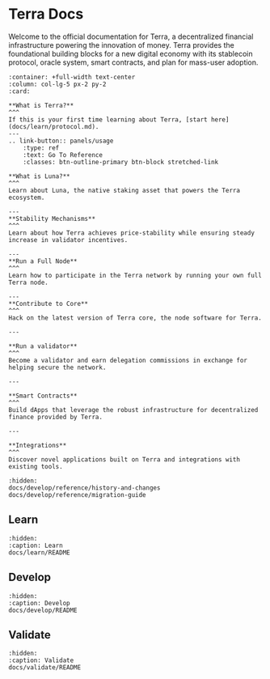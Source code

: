 # Terra Docs

Welcome to the official documentation for Terra, a decentralized financial infrastructure powering the innovation of money. Terra provides the foundational building blocks for a new digital economy with its stablecoin protocol, oracle system, smart contracts, and plan for mass-user adoption.

````{panels}
:container: +full-width text-center
:column: col-lg-5 px-2 py-2
:card:

**What is Terra?**
^^^
If this is your first time learning about Terra, [start here](docs/learn/protocol.md).
---
.. link-button:: panels/usage
    :type: ref
    :text: Go To Reference
    :classes: btn-outline-primary btn-block stretched-link

**What is Luna?**
^^^
Learn about Luna, the native staking asset that powers the Terra ecosystem.

---
**Stability Mechanisms**
^^^
Learn about how Terra achieves price-stability while ensuring steady increase in validator incentives.

---
**Run a Full Node**
^^^
Learn how to participate in the Terra network by running your own full Terra node.

---
**Contribute to Core**
^^^
Hack on the latest version of Terra core, the node software for Terra.

---

**Run a validator**
^^^
Become a validator and earn delegation commissions in exchange for helping secure the network.

---

**Smart Contracts**
^^^
Build dApps that leverage the robust infrastructure for decentralized finance provided by Terra.

---

**Integrations**
^^^
Discover novel applications built on Terra and integrations with existing tools.

````

```{toctree}
:hidden:
docs/develop/reference/history-and-changes
docs/develop/reference/migration-guide
```

## Learn

```{toctree}
:hidden:
:caption: Learn
docs/learn/README
```

## Develop

```{toctree}
:hidden:
:caption: Develop
docs/develop/README
```

## Validate

```{toctree}
:hidden:
:caption: Validate
docs/validate/README
```
